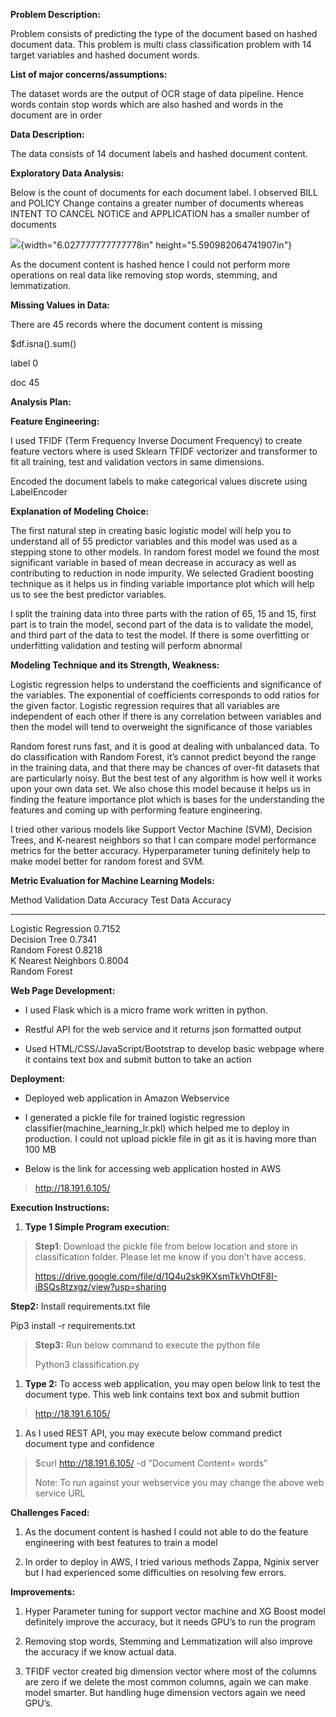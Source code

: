 **Problem Description:**

Problem consists of predicting the type of the document based on hashed
document data. This problem is multi class classification problem with
14 target variables and hashed document words.

**List of major concerns/assumptions:**

The dataset words are the output of OCR stage of data pipeline. Hence
words contain stop words which are also hashed and words in the document
are in order

**Data Description:**

The data consists of 14 document labels and hashed document content.

**Exploratory Data Analysis:**

Below is the count of documents for each document label. I observed BILL
and POLICY Change contains a greater number of documents whereas INTENT
TO CANCEL NOTICE and APPLICATION has a smaller number of documents

![](media/image2.png){width="6.027777777777778in"
height="5.590982064741907in"}

As the document content is hashed hence I could not perform more
operations on real data like removing stop words, stemming, and
lemmatization.

**Missing Values in Data:**

There are 45 records where the document content is missing

\$df.isna().sum()

label 0

doc 45

**Analysis Plan:**

**Feature Engineering:**

I used TFIDF (Term Frequency Inverse Document Frequency) to create
feature vectors where is used Sklearn TFIDF vectorizer and transformer
to fit all training, test and validation vectors in same dimensions.

Encoded the document labels to make categorical values discrete using
LabelEncoder

**Explanation of Modeling Choice:**

The first natural step in creating basic logistic model will help you to
understand all of 55 predictor variables and this model was used as a
stepping stone to other models. In random forest model we found the most
significant variable in based of mean decrease in accuracy as well as
contributing to reduction in node impurity. We selected Gradient
boosting technique as it helps us in finding variable importance plot
which will help us to see the best predictor variables.

I split the training data into three parts with the ration of 65, 15 and
15, first part is to train the model, second part of the data is to
validate the model, and third part of the data to test the model. If
there is some overfitting or underfitting validation and testing will
perform abnormal

**Modeling Technique and its Strength, Weakness:**

Logistic regression helps to understand the coefficients and
significance of the variables. The exponential of coefficients
corresponds to odd ratios for the given factor. Logistic regression
requires that all variables are independent of each other if there is
any correlation between variables and then the model will tend to
overweight the significance of those variables

Random forest runs fast, and it is good at dealing with unbalanced data.
To do classification with Random Forest, it’s cannot predict beyond the
range in the training data, and that there may be chances of over-fit
datasets that are particularly noisy. But the best test of any algorithm
is how well it works upon your own data set. We also chose this model
because it helps us in finding the feature importance plot which is
bases for the understanding the features and coming up with performing
feature engineering.

I tried other various models like Support Vector Machine (SVM), Decision
Trees, and K-nearest neighbors so that I can compare model performance
metrics for the better accuracy. Hyperparameter tuning definitely help
to make model better for random forest and SVM.

**Metric Evaluation for Machine Learning Models:**

  Method                Validation Data Accuracy   Test Data Accuracy
  --------------------- -------------------------- --------------------
  Logistic Regression   0.7152                     
  Decision Tree         0.7341                     
  Random Forest         0.8218                     
  K Nearest Neighbors   0.8004                     
  Random Forest                                    

**Web Page Development:**

-   I used Flask which is a micro frame work written in python.

-   Restful API for the web service and it returns json formatted output

-   Used HTML/CSS/JavaScript/Bootstrap to develop basic webpage where it
    contains text box and submit button to take an action

**Deployment:**

-   Deployed web application in Amazon Webservice

-   I generated a pickle file for trained logistic regression
    classifier(machine\_learning\_lr.pkl) which helped me to deploy in
    production. I could not upload pickle file in git as it is having
    more than 100 MB

-   Below is the link for accessing web application hosted in AWS

> <http://18.191.6.105/>

**Execution Instructions:**

1.  **Type 1 Simple Program execution:**

> **Step1**: Download the pickle file from below location and store in
> classification folder. Please let me know if you don’t have access.
>
> https://drive.google.com/file/d/1Q4u2sk9KXsmTkVhOtF8I-iBSQs8tzxgz/view?usp=sharing

**Step2:** Install requirements.txt file

Pip3 install -r requirements.txt

> **Step3:** Run below command to execute the python file
>
> Python3 classification.py

1.  **Type 2:** To access web application, you may open below link to
    test the document type. This web link contains text box and submit
    buttion

> <http://18.191.6.105/>

1.  As I used REST API, you may execute below command predict document
    type and confidence

> \$curl http://18.191.6.105/ -d "Document Content= words”
>
> Note: To run against your webservice you may change the above web
> service URL

**Challenges Faced:**

1.  As the document content is hashed I could not able to do the feature
    engineering with best features to train a model

2.  In order to deploy in AWS, I tried various methods Zappa, Nginix
    server but I had experienced some difficulties on resolving few
    errors.

**Improvements:**

1.  Hyper Parameter tuning for support vector machine and XG Boost model
    definitely improve the accuracy, but it needs GPU’s to run the
    program

2.  Removing stop words, Stemming and Lemmatization will also improve
    the accuracy if we know actual data.

3.  TFIDF vector created big dimension vector where most of the columns
    are zero if we delete the most common columns, again we can make
    model smarter. But handling huge dimension vectors again we need
    GPU’s.


